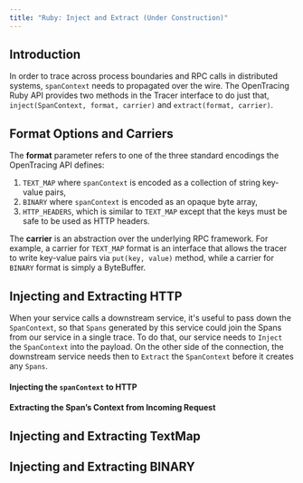 ```yaml
---
title: "Ruby: Inject and Extract (Under Construction)"
---
```


## Introduction

In order to trace across process boundaries and RPC calls in distributed systems, `spanContext` needs to propagated over the wire. The OpenTracing Ruby API provides two methods in the Tracer interface to do just that, `inject(SpanContext, format, carrier)` and `extract(format, carrier)`.

## Format Options and Carriers
The **format** parameter refers to one of the three standard encodings the OpenTracing API defines:

1. `TEXT_MAP` where `spanContext` is encoded as a collection of string key-value pairs,
2. `BINARY` where `spanContext` is encoded as an opaque byte array,
3. `HTTP_HEADERS`, which is similar to `TEXT_MAP` except that the keys must be safe to be used as HTTP headers.

The **carrier** is an abstraction over the underlying RPC framework. For example, a carrier for `TEXT_MAP` format is an interface that allows the tracer to write key-value pairs via `put(key, value)` method, while a carrier for `BINARY` format is simply a ByteBuffer.

## Injecting and Extracting HTTP
When your service calls a downstream service, it's useful to pass down the `SpanContext`, so that `Spans` generated by this service could join the Spans from our service in a single trace. To do that, our service needs to `Inject` the `SpanContext` into the payload. On the other side of the connection, the downstream service needs then to `Extract` the `SpanContext` before it creates any `Spans`.

#### Injecting the `spanContext` to HTTP
#### Extracting the Span’s Context from Incoming Request

## Injecting and Extracting TextMap

## Injecting and Extracting BINARY
